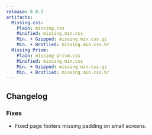```yaml
---
release: 0.0.3
artifacts:
  Missing.css:
    Plain: missing.css
    Minified: missing.min.css
    Min. + Gzipped: missing.min.css.gz
    Min. + Brotlied: missing.min.css.br
  Missing Prism:
    Plain: missing-prism.css
    Minified: missing.min.css
    Min. + Gzipped: missing.min.css.gz
    Min. + Brotlied: missing.min.css.br
---
```


## Changelog

### Fixes

 - Fixed page footers missing padding on small screens.